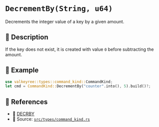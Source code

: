 # `DecrementBy(String, u64)`

Decrements the integer value of a key by a given amount.

## 🧩 Description
If the key does not exist, it is created with value `0` before subtracting the amount.

## 🧠 Example
```rust
use valkeyree::types::command_kind::CommandKind;
let cmd = CommandKind::DecrementBy("counter".into(), 5).build()?;
```

## 🔗 References
- 📘 [DECRBY](https://valkey.io/commands/decrby/)
- 🧾 Source: [`src/types/command_kind.rs`](../../src/types/command_kind.rs)
